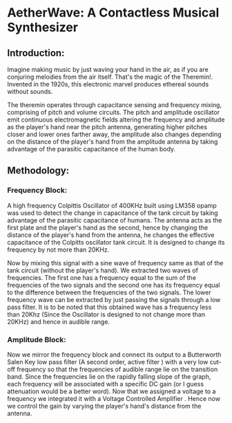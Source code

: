 # AetherWave: A Contactless Musical Synthesizer

## Introduction:
Imagine making music by just waving your hand in the air, as if you are conjuring melodies from the air itself. That's the magic of the Theremin!. Invented in the 1920s, this electronic marvel produces ethereal sounds without sounds.

The theremin operates through capacitance sensing and frequency mixing, comprising of pitch and volume circuits. The pitch and amplitude oscillator emit continuous electromagnetic fields altering the frequency and amplitude as the player's hand near the pitch antenna, generating higher pitches closer and lower ones farther away, the amplitude also changes depending on the distance of the player's hand from the amplitude antenna by taking advantage of the parasitic capacitance of the human body.


## Methodology:
### Frequency Block:
A high frequency Colpittis Oscillator of 400KHz built using LM358 opamp was used to detect the change in capacitance of the tank circuit by taking advantage of the parasitic capacitance of humans. The antenna acts as the first plate and the player's hand as the second, hence by changing the distance of the player's hand from the antenna, he changes the effective capacitance of the Colpitts oscillator tank circuit. It is designed to change its frequency by not more than 20KHz.

Now by mixing this signal with a sine wave of frequency same as that of the tank circuit (without the player's hand). We extracted two waves of frequencies. The first one has a frequency equal to the sum of the frequencies of the two signals and the second one has its frequency equal to the difference between the frequencies of the two signals. The lower frequency wave can be extracted by just passing the signals through a low pass filter. It is to be noted that this obtained wave has a frequency less than 20Khz (Since the Oscillator is designed to not change more than 20KHz) and hence in audible range. 

### Amplitude Block:
Now we mirror the frequency block and connect its output to a Butterworth Salen Key low pass filter (A second order, active filter ) with a very low cut-off frequency so that the frequencies of audible range lie on the transition band. Since the frequencies lie on the rapidly falling slope of the graph, each frequency will be associated with a specific DC gain (or I guess attenuation would be a better word). Now that we assigned a voltage to a frequency we integrated it with a Voltage Controlled Amplifier . Hence now we control the gain by varying the player's hand's distance from the antenna.


